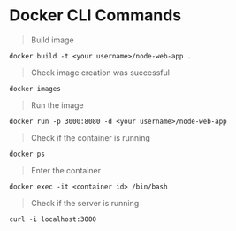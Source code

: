 # Docker CLI Commands

> Build image
```
docker build -t <your username>/node-web-app .
```

> Check image creation was successful
```
docker images
```

> Run the image
```
docker run -p 3000:8080 -d <your username>/node-web-app
```

> Check if the container is running
```
docker ps
```

> Enter the container
```
docker exec -it <container id> /bin/bash
```

> Check if the server is running
```
curl -i localhost:3000
```

